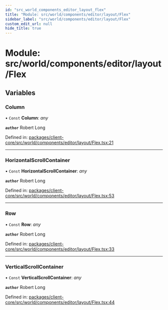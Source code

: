 ```yaml
---
id: "src_world_components_editor_layout_flex"
title: "Module: src/world/components/editor/layout/Flex"
sidebar_label: "src/world/components/editor/layout/Flex"
custom_edit_url: null
hide_title: true
---
```


# Module: src/world/components/editor/layout/Flex

## Variables

### Column

• `Const` **Column**: *any*

**`author`** Robert Long

Defined in: [packages/client-core/src/world/components/editor/layout/Flex.tsx:21](https://github.com/xr3ngine/xr3ngine/blob/7e8e151f1/packages/client-core/src/world/components/editor/layout/Flex.tsx#L21)

___

### HorizontalScrollContainer

• `Const` **HorizontalScrollContainer**: *any*

**`author`** Robert Long

Defined in: [packages/client-core/src/world/components/editor/layout/Flex.tsx:53](https://github.com/xr3ngine/xr3ngine/blob/7e8e151f1/packages/client-core/src/world/components/editor/layout/Flex.tsx#L53)

___

### Row

• `Const` **Row**: *any*

**`author`** Robert Long

Defined in: [packages/client-core/src/world/components/editor/layout/Flex.tsx:33](https://github.com/xr3ngine/xr3ngine/blob/7e8e151f1/packages/client-core/src/world/components/editor/layout/Flex.tsx#L33)

___

### VerticalScrollContainer

• `Const` **VerticalScrollContainer**: *any*

**`author`** Robert Long

Defined in: [packages/client-core/src/world/components/editor/layout/Flex.tsx:44](https://github.com/xr3ngine/xr3ngine/blob/7e8e151f1/packages/client-core/src/world/components/editor/layout/Flex.tsx#L44)
